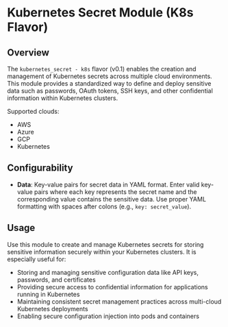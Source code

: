 # Kubernetes Secret Module (K8s Flavor)

## Overview

The `kubernetes_secret - k8s` flavor (v0.1) enables the creation and management of Kubernetes secrets across multiple cloud environments. This module provides a standardized way to define and deploy sensitive data such as passwords, OAuth tokens, SSH keys, and other confidential information within Kubernetes clusters.

Supported clouds:
- AWS
- Azure
- GCP
- Kubernetes

## Configurability

- **Data**: Key-value pairs for secret data in YAML format. Enter valid key-value pairs where each key represents the secret name and the corresponding value contains the sensitive data. Use proper YAML formatting with spaces after colons (e.g., `key: secret_value`).

## Usage

Use this module to create and manage Kubernetes secrets for storing sensitive information securely within your Kubernetes clusters. It is especially useful for:

- Storing and managing sensitive configuration data like API keys, passwords, and certificates
- Providing secure access to confidential information for applications running in Kubernetes
- Maintaining consistent secret management practices across multi-cloud Kubernetes deployments
- Enabling secure configuration injection into pods and containers
